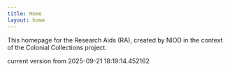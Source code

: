 ```yaml
---
title: Home
layout: home
---
```


This homepage for the Research Aids (RA), created by NIOD in the context of the Colonial Collections project. 


current version from 2025-09-21 18:19:14.452162